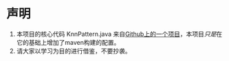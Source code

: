 # 声明
1. 本项目的核心代码 KnnPattern.java 来自[Github上的一个项目](https://github.com/matt-hicks/MapReduce-KNN)，本项目*只是*在它的基础上增加了maven构建的配置。
2. 请大家以学习为目的进行借鉴，不要抄袭。
